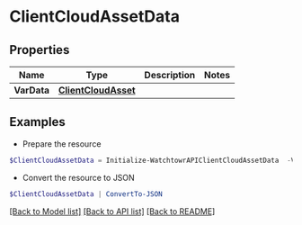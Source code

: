 # ClientCloudAssetData
## Properties

Name | Type | Description | Notes
------------ | ------------- | ------------- | -------------
**VarData** | [**ClientCloudAsset**](ClientCloudAsset.md) |  | 

## Examples

- Prepare the resource
```powershell
$ClientCloudAssetData = Initialize-WatchtowrAPIClientCloudAssetData  -VarData null
```

- Convert the resource to JSON
```powershell
$ClientCloudAssetData | ConvertTo-JSON
```

[[Back to Model list]](../README.md#documentation-for-models) [[Back to API list]](../README.md#documentation-for-api-endpoints) [[Back to README]](../README.md)

